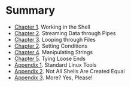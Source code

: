 # Summary

* [Chapter 1](ch01.md).  Working in the Shell
* [Chapter 2](ch02.md).  Streaming Data through Pipes
* [Chapter 3](ch03.md).  Looping through Files
* [Chapter 2](ch02.md).  Setting Conditions
* [Chapter 4](ch04.md).  Manipulating Strings
* [Chapter 5](ch05.md).  Tying Loose Ends
* [Appendix 1](ap01.md).  Standard Linux Tools
* [Appendix 2](ap02.md).  Not All Shells Are Created Equal
* [Appendix 3](ap03.md).  More? Yes, Please!

